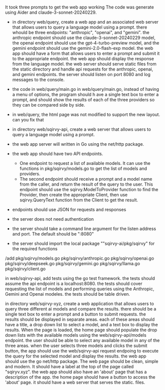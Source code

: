 It took three prompts to get the web app working The code was generate using Aider and claude-3-sonnet-20240229.

- in directory web/query, create a web app and an associated web server that allows users to query a language model using a prompt. there whould be three endpoints: "anthropic", "openai", and "gemini". the anthropic endpoint should use the claude-3-sonnet-20240229 model, the openai endpoint should use the gpt-4-turbo-preview model, and the gemini endpoint should use the gemini-2.0-flash-exp model. the web app should have a form that allows users to enter a prompt and submit it to the appropriate endpoint. the web app should display the response from the language model. the web server should serve static files from the static directory and handle api requests for the anthropic, openai, and gemini endpoints. the server should listen on port 8080 and log messages to the console.

- the code in web/query/main.go in web/query/main.go, instead of having a menu of options, the program should h
  ave a single text box to enter a prompt, and should show the results of each of the three providers so they can
  be compared side by side.

- in web/query, the html page was not modified to support the new layout. can you fix that


- in directory web/sqirvy-api, create a web server that allows users to query a language model using a prompt. 
- the web app server will written in Go using the net/http package. 
- the web app should have two API endpoints. 
  - One endpoint to request a list of available models. It can use the functions in pkg/sqirvy/models.go to get the list of models and providers. 
  - The second endpoint should receive a prompt and a model name from the caller, and return the result of the query to the user. This endpoint should use the sqirvy.ModelToProvider function to find the Provider, then create the appropriate Client, then use sqirvy.QueryText function from the Client to get the result.
- endpoints should use JSON for requests and responses
- the server does not need authentication
- the server should take a command line argument for the listen address and port. The default should be ":8080"
- the server should import the local package ""sqirvy-ai/pkg/sqirvy" for the required functions

/add
 pkg/sqirvy/models.go
 pkg/sqirvy/anthropic.go
 pkg/sqirvy/openai.go
 pkg/sqirvy/deepseek.go
 pkg/sqirvy/gemini.go
 pkg/sqirvy/llama.go
 pkg/sqirvy/client.go


in web/sqirvy-api, add tests using the go test framework. the tests should assume the api 
endpoint is a localhost:8080. the tests should cover requesting the list of models and
performing queries using the Anthropic, Gemini and Openai modeles. the tests should be table driven.

in directory web/sqirvy-xyz, create a web application that allows users to query three different ai models and compare the results. there should be a single text box to enter a prompt and a button to submit requests. the results should be displayed in separate areas. each of these areas should have a title, a drop down list to select a model, and a text box to display the results. 
When the page is loaded, the home page should populate the drop down lists with the available models using the web/sqirvy-api/models endpoint. the user should be able to select any available model in any of the three areas.
when the user selects three models and clicks the submit button, the app should use the web/sqirvy-api request endpoing to execute the query for the selected model and display the results. the web app should use the go net/http package. The web page should be clean, simple and modern. It should have a label at the top of the page called "sqiryv.xyz". the web app should also have an 'about' page that has a description of the app. the home page should have a button to access the 'about' page. it should have a web server that serves the static. files. 

  
                

